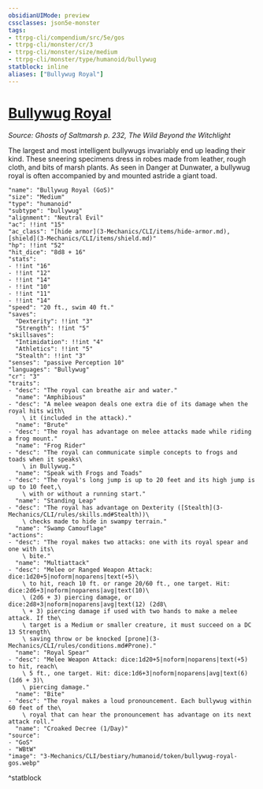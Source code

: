 ```yaml
---
obsidianUIMode: preview
cssclasses: json5e-monster
tags:
- ttrpg-cli/compendium/src/5e/gos
- ttrpg-cli/monster/cr/3
- ttrpg-cli/monster/size/medium
- ttrpg-cli/monster/type/humanoid/bullywug
statblock: inline
aliases: ["Bullywug Royal"]
---
```

# [Bullywug Royal](3-Mechanics\CLI\bestiary\humanoid/bullywug-royal-gos.md)
*Source: Ghosts of Saltmarsh p. 232, The Wild Beyond the Witchlight*  

The largest and most intelligent bullywugs invariably end up leading their kind. These sneering specimens dress in robes made from leather, rough cloth, and bits of marsh plants. As seen in Danger at Dunwater, a bullywug royal is often accompanied by and mounted astride a giant toad.

```statblock
"name": "Bullywug Royal (GoS)"
"size": "Medium"
"type": "humanoid"
"subtype": "bullywug"
"alignment": "Neutral Evil"
"ac": !!int "15"
"ac_class": "[hide armor](3-Mechanics/CLI/items/hide-armor.md), [shield](3-Mechanics/CLI/items/shield.md)"
"hp": !!int "52"
"hit_dice": "8d8 + 16"
"stats":
- !!int "16"
- !!int "12"
- !!int "14"
- !!int "10"
- !!int "11"
- !!int "14"
"speed": "20 ft., swim 40 ft."
"saves":
  "Dexterity": !!int "3"
  "Strength": !!int "5"
"skillsaves":
  "Intimidation": !!int "4"
  "Athletics": !!int "5"
  "Stealth": !!int "3"
"senses": "passive Perception 10"
"languages": "Bullywug"
"cr": "3"
"traits":
- "desc": "The royal can breathe air and water."
  "name": "Amphibious"
- "desc": "A melee weapon deals one extra die of its damage when the royal hits with\
    \ it (included in the attack)."
  "name": "Brute"
- "desc": "The royal has advantage on melee attacks made while riding a frog mount."
  "name": "Frog Rider"
- "desc": "The royal can communicate simple concepts to frogs and toads when it speaks\
    \ in Bullywug."
  "name": "Speak with Frogs and Toads"
- "desc": "The royal's long jump is up to 20 feet and its high jump is up to 10 feet,\
    \ with or without a running start."
  "name": "Standing Leap"
- "desc": "The royal has advantage on Dexterity ([Stealth](3-Mechanics/CLI/rules/skills.md#Stealth))\
    \ checks made to hide in swampy terrain."
  "name": "Swamp Camouflage"
"actions":
- "desc": "The royal makes two attacks: one with its royal spear and one with its\
    \ bite."
  "name": "Multiattack"
- "desc": "Melee or Ranged Weapon Attack: dice:1d20+5|noform|noparens|text(+5)\
    \ to hit, reach 10 ft. or range 20/60 ft., one target. Hit: dice:2d6+3|noform|noparens|avg|text(10)\
    \ (2d6 + 3) piercing damage, or dice:2d8+3|noform|noparens|avg|text(12) (2d8\
    \ + 3) piercing damage if used with two hands to make a melee attack. If the\
    \ target is a Medium or smaller creature, it must succeed on a DC 13 Strength\
    \ saving throw or be knocked [prone](3-Mechanics/CLI/rules/conditions.md#Prone)."
  "name": "Royal Spear"
- "desc": "Melee Weapon Attack: dice:1d20+5|noform|noparens|text(+5) to hit, reach\
    \ 5 ft., one target. Hit: dice:1d6+3|noform|noparens|avg|text(6) (1d6 + 3)\
    \ piercing damage."
  "name": "Bite"
- "desc": "The royal makes a loud pronouncement. Each bullywug within 60 feet of the\
    \ royal that can hear the pronouncement has advantage on its next attack roll."
  "name": "Croaked Decree (1/Day)"
"source":
- "GoS"
- "WBtW"
"image": "3-Mechanics/CLI/bestiary/humanoid/token/bullywug-royal-gos.webp"
```
^statblock